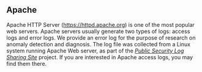 ## Apache
Apache HTTP Server (https://httpd.apache.org) is one of the most popular web servers. Apache servers usually generate two types of logs: access logs and error logs. We provide an error log for the purpose of research on anomaly detection and diagnosis. The log file was collected from a Linux system running Apache Web server, as part of the *[Public Security Log Sharing Site](http://log-sharing.dreamhosters.com/)* project. If you are interested in Apache access logs, you may find them there. 
